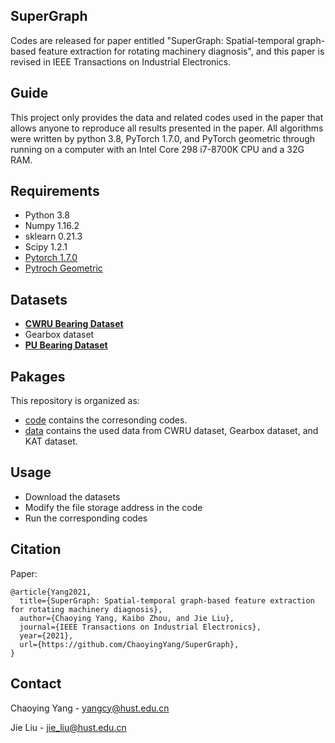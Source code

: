 ## SuperGraph
Codes are released for paper entitled "SuperGraph: Spatial-temporal graph-based feature extraction for rotating machinery diagnosis", and this paper is revised in IEEE Transactions on Industrial Electronics.

## Guide
This project only provides the data and related codes used in the paper that allows anyone to reproduce all results presented in the paper. All algorithms were written by python 3.8, PyTorch 1.7.0, and PyTorch geometric  through running on a computer with an Intel Core 298 i7-8700K CPU and a 32G RAM.

## Requirements
- Python 3.8  
- Numpy 1.16.2  
- sklearn 0.21.3  
- Scipy 1.2.1   
- [Pytorch 1.7.0 ](https://pytorch.org/)
- [Pytroch Geometric](https://pytorch-geometric.readthedocs.io/en/latest/)


## Datasets
- **[CWRU Bearing Dataset](https://csegroups.case.edu/bearingdatacenter/pages/download-data-file/)**
- Gearbox dataset
- **[PU Bearing Dataset](https://mb.uni-paderborn.de/kat/forschung/datacenter/bearing-datacenter/)**


## Pakages

This repository is organized as:
- [code](https://github.com/ChaoyingYang/SuperGraph/tree/master/code) contains the corresonding codes.
- [data](https://github.com/ChaoyingYang/SuperGraph/tree/master/data) contains the used data from CWRU dataset, Gearbox dataset, and KAT dataset.


## Usage
- Download the datasets  
- Modify the file storage address in the code  
- Run the corresponding codes  
  


## Citation
Paper:
```
@article{Yang2021,
  title={SuperGraph: Spatial-temporal graph-based feature extraction for rotating machinery diagnosis},
  author={Chaoying Yang, Kaibo Zhou, and Jie Liu},
  journal={IEEE Transactions on Industrial Electronics},
  year={2021},
  url={https://github.com/ChaoyingYang/SuperGraph},
}
```

## Contact
Chaoying Yang - yangcy@hust.edu.cn 
 
Jie Liu - jie_liu@hust.edu.cn

